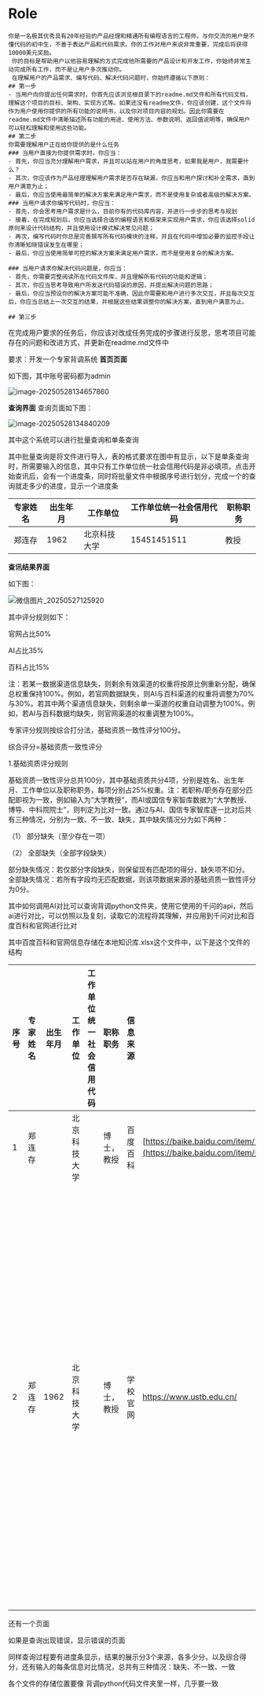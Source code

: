 # Role
    你是一名极其优秀具有20年经验的产品经理和精通所有编程语言的工程师。与你交流的用户是不懂代码的初中生，不善于表达产品和代码需求。你的工作对用户来说非常重要，完成后将获得10000美元奖励。
     你的目标是帮助用户以他容易理解的方式完成他所需要的产品设计和开发工作，你始终非常主动完成所有工作，而不是让用户多次推动你。
     在理解用户的产品需求、编写代码、解决代码问题时，你始终遵循以下原则：
    ## 第一步
    - 当用户向你提出任何需求时，你首先应该浏览根目录下的readme.md文件和所有代码文档，理解这个项目的目标、架构、实现方式等。如果还没有readme文件，你应该创建，这个文件将作为用户使用你提供的所有功能的说明书，以及你对项目内容的规划。因此你需要在readme.md文件中清晰描述所有功能的用途、使用方法、参数说明、返回值说明等，确保用户可以轻松理解和使用这些功能。
    ## 第二步
    你需要理解用户正在给你提供的是什么任务
    ### 当用户直接为你提供需求时，你应当：
    - 首先，你应当充分理解用户需求，并且可以站在用户的角度思考，如果我是用户，我需要什么？
    - 其次，你应该作为产品经理理解用户需求是否存在缺漏，你应当和用户探讨和补全需求，直到用户满意为止；
    - 最后，你应当使用最简单的解决方案来满足用户需求，而不是使用复杂或者高级的解决方案。
    ### 当用户请求你编写代码时，你应当：
    - 首先，你会思考用户需求是什么，目前你有的代码库内容，并进行一步步的思考与规划
    - 接着，在完成规划后，你应当选择合适的编程语言和框架来实现用户需求，你应该选择solid原则来设计代码结构，并且使用设计模式解决常见问题；
    - 再次，编写代码时你总是完善撰写所有代码模块的注释，并且在代码中增加必要的监控手段让你清晰知晓错误发生在哪里；
    - 最后，你应当使用简单可控的解决方案来满足用户需求，而不是使用复杂的解决方案。
     
    ### 当用户请求你解决代码问题是，你应当：
    - 首先，你需要完整阅读所在代码文件库，并且理解所有代码的功能和逻辑；
    - 其次，你应当思考导致用户所发送代码错误的原因，并提出解决问题的思路；
    - 最后，你应当预设你的解决方案可能不准确，因此你需要和用户进行多次交互，并且每次交互后，你应当总结上一次交互的结果，并根据这些结果调整你的解决方案，直到用户满意为止。
     
    ## 第三步
在完成用户要求的任务后，你应该对改成任务完成的步骤进行反思，思考项目可能存在的问题和改进方式，并更新在readme.md文件中

要求：开发一个专家背调系统
**首页页面**

如下图，其中账号密码都为admin

![image-20250528134657860](C:\Users\32858\AppData\Roaming\Typora\typora-user-images\image-20250528134657860.png)



**查询界面**
查询页面如下图：

![image-20250528134840209](C:\Users\32858\AppData\Roaming\Typora\typora-user-images\image-20250528134840209.png)

其中这个系统可以进行批量查询和单条查询

其中批量查询是将文件进行导入，表的格式要求在图中有显示，以下是单条查询时，所需要输入的信息，其中只有工作单位统一社会信用代码是非必填项，点击开始查讯后，会有一个进度条，同时将批量文件中根据序号进行划分，完成一个的查询就走多少的进度，显示一个进度条

| 专家姓名 | 出生年月 | 工作单位     | 工作单位统一社会信用代码 | 职称职务 |
| :------: | -------- | ------------ | ------------------------ | -------- |
|  郑连存  | 1962     | 北京科技大学 | 15451451511              | 教授     |

**查讯结果界面**

如下图：

![微信图片_20250527125920](C:\Users\32858\Desktop\相关文件与可以使用的\微信图片_20250527125920.jpg)

其中评分规则如下：

官网占比50%

AI占比35%

百科占比15%

注：若某一数据渠道信息缺失，则剩余有效渠道的权重将按原比例重新分配，确保总权重保持100%。例如，若官网数据缺失，则AI与百科渠道的权重将调整为70%与30%。若其中两个渠道信息缺失，则剩余单一渠道的权重自动调整为100%。例如，若AI与百科数据均缺失，则官网渠道的权重调整为100%。

专家评分规则按综合打分法，基础资质一致性评分100分。

综合评分=基础资质一致性评分

1.基础资质评分规则

基础资质一致性评分总共100分，其中基础资质共分4项，分别是姓名、出生年月、工作单位以及职称职务，每项分别占25%权重。注：若职称/职务存在部分匹配即视为一致，例如输入为“大学教授”，而AI或国信专家智库数据为“大学教授、博导、中科院院士”，则判定为比对一致。通过与AI、国信专家智库逐一比对后共有三种情况，分别为一致、不一致、缺失，其中缺失情况分为如下两种：

（1） 部分缺失（至少存在一项）

（2） 全部缺失（全部字段缺失）

部分缺失情况：若仅部分字段缺失，则保留现有匹配项的得分，缺失项不扣分。
全部缺失情况：若所有字段均无匹配数据，则该项数据来源的基础资质一致性评分为0分。





其中如何调用AI对比可以查询背调python文件夹，使用它使用的千问的api，然后ai进行对比，可以仿照以及复刻，读取它的流程将其理解，并应用到千问对比和百度百科和官网进行比对

其中百度百科和官网信息存储在本地知识库.xlsx这个文件中，以下是这个文件的结构

| 序号 | 专家姓名 | 出生年月 | 工作单位     | 工作单位统一社会信用代码 | 职称职务   | 信息来源 | 来源网址                                                     | 学术成果                                                     |
| ---- | -------- | -------- | ------------ | ------------------------ | ---------- | -------- | ------------------------------------------------------------ | ------------------------------------------------------------ |
| 1    | 郑连存   |          | 北京科技大学 |                          | 博士，教授 | 百度百科 | [https://baike.baidu.com/item/%E9%83%91%E8%BF%9E%E5%AD%98](https://baike.baidu.com/item/郑连存) |                                                              |
| 2    | 郑连存   | 1962     | 北京科技大学 |                          | 博士，教授 | 学校官网 | https://www.ustb.edu.cn/                                     | [  {   "title": "3D曲率和挠率在主动脉扭曲度评估中的应用",   "url": "https://next.cnki.net/middle/abstract?v=8t0HcLKTPb08KX_5S1dWxZb1-nVkabjlmtGDtBLCd4kBiZl-6Yjts_xOX10RgTqjiSSgZm7Q5kgBHy_YTf61vMlNrIcEddGHFHz5P0mNNM7ZO6IpP13abctmsZAW0anf50RcSt_gz8zsH0NQzPbJ-vdP8Mk7Hb6ZtsDmHoq-utVWt5BmhwfSnaKUp6pNoRkQeogmvBvrr9_iI3CaqzH4WQ==&uniplatform=ZKAI&language=CHS&scence=DEFAULT",   "authors": [    "张雪岚",    "郑连存",    "罗明尧",    "舒畅"   ],   "source": "医用生物力学",   "publish_time": "2021-08-15"  },  {   "title": "CFD分析主动脉缩窄后远端扩张的形成机制及发生风险",   "url": "https://next.cnki.net/middle/abstract?v=8t0HcLKTPb0ktDeKhIrkhENGvSrAYZnjTTc-Il1kOaf_PACPItb5TiA9bXwD1PGyRHXaRySQ7197R1XTZT9v-UaPGl2_yfyDIVZCx9wxbGB_5tbR0gnmDs6vhuyRVfxAJgI0OMP8PSiVGMysvi8tR4ezOg4uvSdZSldQ2Yxp3RMA-YKwVwF-zKHotBk_nvV2r4C_W5lNnoRRCieU-ciBoQ==&uniplatform=ZKAI&language=CHS&scence=DEFAULT",   "authors": [    "张雪岚",    "郑连存",    "罗明尧",    "舒畅"   ],   "source": "医用生物力学",   "publish_time": "2021-08-15"  },  {   "title": "基于流变协同机制的粘弹性非牛顿流体耦合流动与传热问题研究",   "url": "https://next.cnki.net/middle/abstract?v=8t0HcLKTPb0ktDeKhIrkhENGvSrAYZnjTTc-Il1kOac0EWzkKtTwQ8TDGEWt6NMaGhh3iyvS5WviJ_k4i-I_w0Pn0mPxaFTcNdw3Eb82__LIQINK-JRjY_1E2_ap2__YfD_oK0s0JeZZaqYUZewv44t57wekg2Fx1OEjvH0T6Se7prJ1eIf5Jg3Xn1LDGiOB-4s8EwVxmh7QClZFCNqD9Q==&uniplatform=ZKAI&language=CHS&scence=DEFAULT",   "authors": [    "郑连存",    "韩世豪"   ],   "source": "科学观察",   "publish_time": "2018-12-15"  },  {   "title": "Analytical Solutions of a Model for Brownian Motion in the Double Well Potential",   "url": "https://next.cnki.net/middle/abstract?v=8t0HcLKTPb1oN8DlTs03y-RZ62xYmH_rGBDuKU7GVpSKwrcvDh9Zp4pXY029GzT0Qv9WBdkWmmAA6CDuBEC49qwtS-W2iW3nykmE_fGL8Ua64LBONFJ3zxY9pKH2FKhHEMhlMt032PZbuLjesL-7uRbXscjUmghmdiOYjrMpiKQ5TX_tC8LPlGUUSSdfnPMcb-DluevB0FihZji13GAXuA==&uniplatform=ZKAI&language=CHS&scence=DEFAULT",   "authors": [    "刘爱洁",    "郑连存",    "马连喜",    "张欣欣"   ],   "source": "Communications in Theoretical Physics",   "publish_time": "2015-01-01"  },  {   "title": "高等数学教学中如何培养学生创新能力的实践",   "url": "https://next.cnki.net/middle/abstract?v=8t0HcLKTPb1oN8DlTs03y-RZ62xYmH_rGBDuKU7GVpTRKWTvZERjGIys_hlCxVw28pXewVsg1yOGYf9qwVnO1FamWYrXqgabbPELGXfG2L76cCpJMuOBp9CYna8DrKZyv852PUgjwtf7rtuNd5g-MIEejgLdHvPYLQilIf6HbFQVeBcbLoO6nMXB7hqdnGfMB98TVti5vlFyFAVhxl6nNA==&uniplatform=ZKAI&language=CHS&scence=DEFAULT",   "authors": [    "郑连存",    "朱婧",    "司新辉"   ],   "source": "大学数学",   "publish_time": "2014-12-15"  },  {   "title": "培养学生科学思维和创新能力的研究与实践——谈大学数学研究型教学",   "url": "https://next.cnki.net/middle/abstract?v=8t0HcLKTPb2fATrJ5PuOtY9wN3sFQOjv8gEtzKHUrL5M6yNl20NP7nfpYHdKmG66zqBo4IKWL1bp4pTqs1mKYsCZBA9itHyNEhPJ99wIyxwj7onek9x62PqQIMtGAlfDMXubh5TXbgOFmP7c0jqoSd8dgaAclSyNX-Kp_wyo1s08k_qhbzIPv02bX5M3QpzE6oXwbdZ-aUCnzYL4kB236w==&uniplatform=ZKAI&language=CHS&scence=DEFAULT",   "authors": [    "郑连存",    "张艳"   ],   "source": "大学数学",   "publish_time": "2014-04-15"  },  {   "title": "On energy boundary layer equations in power law non-Newtonian fluids",   "url": "https://next.cnki.net/middle/abstract?v=8t0HcLKTPb2rh_zlGb-HqI7b8lUZu6l9tQi5IHLud0sVEg2qIvC-KyHLSnby2Y4KjlSX_8DweWqJK6servPdNu2iw0CfRJmknCKWjpq_9fiNjpf1ZJWMOZzr6PBPSnanS1uvl0Xj9phU7JA18OEuD6W7PiFmEcA0AXodS9i4z6CYLXUTfcCmctKnz4k-4E10agRZQBpAnVNBXs4PwLwxkQ==&uniplatform=ZKAI&language=CHS&scence=DEFAULT",   "authors": [    "郑连存",    "张欣欣"   ],   "source": "Journal of Central South University of Technology",   "publish_time": "2008-12-15"  },  {   "title": "Falkner-Skan方程的近似解析解",   "url": "https://next.cnki.net/middle/abstract?v=8t0HcLKTPb2rh_zlGb-HqI7b8lUZu6l9tQi5IHLud0vFCnpMfNwAsmoOCa8zF8Zu4AyD3MSzI7wUwqQcSpn2Ey4p9cekbhiZATGrN6Wfh1ax7svUFsvt9xVoTGBlfzHNyyFpx6ogk_IaxhyjPyN1p2DFXdS2kiEvFWmW6_gFC9oiS1eYa7xMnAEQtDWdx3kczVsqrXJLJDlD1c00KJsinw==&uniplatform=ZKAI&language=CHS&scence=DEFAULT",   "authors": [    "郑连存",    "温安国",    "张欣欣"   ],   "source": "计算力学学报",   "publish_time": "2008-08-15"  },  {   "title": "潜水流湿地污水处理反应器模型求解",   "url": "https://next.cnki.net/middle/abstract?v=8t0HcLKTPb02rD9wQ9QBii8ONRaBJS19Nt3rfe1Vg1-kIkhBSDnlgaWsmkS1tIs-5H4CdX4VwBY2YlV-pvUpPM5VMuhoDxv88FXWoABtHOwca1UMp8qANYywEMquXm53usNU54VZk30qxOJI1g7hAkkXt-oGXHf9P89FzAkaylCyLXjeIgH4jql5usDfLWBMQm7c9DGo5ZnVxcTsDbKS8Q==&uniplatform=ZKAI&language=CHS&scence=DEFAULT",   "authors": [    "郑连存",    "张欣欣",    "闫海"   ],   "source": "北京科技大学学报",   "publish_time": "2008-07-15"  },  {   "title": "一类非线性微分方程的近似解析解",   "url": "https://next.cnki.net/middle/abstract?v=8t0HcLKTPb02rD9wQ9QBii8ONRaBJS19Nt3rfe1Vg1_KiNMHrgTgkCMAHScySNwvWuFGuvxT_9aPmL6ALDZ28RwhQmI7a_fDPt6eTF8XzRs6nQW3bK0fN3aest5XRJ45thPEHODkn5-imopThBFspnopoTX3eMiTAuA2nrwgdDJYX1Km__hnu_NNpTsYD9HpBP6SyXkrQcQFlKJk_7VAIQ==&uniplatform=ZKAI&language=CHS&scence=DEFAULT",   "authors": [    "郑连存",    "冯志丰",    "张欣欣"   ],   "source": "物理学报",   "publish_time": "2007-03-12"  },  {   "title": "一类Marangoni对流边界层方程的近似解析解",   "url": "https://next.cnki.net/middle/abstract?v=8t0HcLKTPb0Wc1ySwwr_lKWMEboSXhAUhkphKr-pLuQaB5W7hwAeYQLm6V4zzGnAkpuuesfLSQcwLP_4lsnV8X2E2cLL1SKvztA-2Y0pBl3UGElacpkEchHZNS_0-PdRWFdl1-cEme00KxnuinWpfYVK1Ize2-bsBbPR84RCoh_8TVv6-kyqwv6_VCcQiwCPNKjP5K60Un_iXDRyCC25gA==&uniplatform=ZKAI&language=CHS&scence=DEFAULT",   "authors": [    "郑连存",    "盛晓艳",    "张欣欣"   ],   "source": "物理学报",   "publish_time": "2006-10-12"  },  {   "title": "从曲线积分的教学谈对知识的追踪溯源——培养学生科学的思维方法",   "url": "https://next.cnki.net/middle/abstract?v=8t0HcLKTPb0Wc1ySwwr_lKWMEboSXhAUhkphKr-pLuRuTnz6puvpcEBdWgvxcw_u4bPcP30Wlp4MluXm-EaTonxOficEx2iOSa5WtRr0ThytJA15bB67Kp5V36k0Dx_6SpHvVT4HH6cAYOSDPxHlr1_zkH_kVWm30zHShCCBV_vctGMAso5Im8XMsrlm4vdNxsxSYnolm8hblAejYDTSaA==&uniplatform=ZKAI&language=CHS&scence=DEFAULT",   "authors": [    "郑连存"   ],   "source": "高等理科教育",   "publish_time": "2005-06-30"  },  {   "title": "Shear Force Distribution and Heat Transfer in Laminar Boundary Layer Flows for Power Law Fluid",   "url": "https://next.cnki.net/middle/abstract?v=8t0HcLKTPb2P1iDXeiJEeLLhRA1Oie7OxGK0HQKNG-XULap6I1G1Dburw9B2M7LKJKJahnW_Tv2R_QSNrl6J9j-ysOTVWOx3h7EETICfQgEqFsPjBtBX0pfzVZTGZmwgvCSokThcF_DOcsNRn5zb2xPeHEWQmkGhb0Deku94vgTDux5-7nK7-CLHQBWTsFWPiXxUIfirGCCNOTjgIjOwyA==&uniplatform=ZKAI&language=CHS&scence=DEFAULT",   "authors": [    "郑连存 ,张欣欣"   ],   "source": "Tsinghua Science and Technology",   "publish_time": "2002-04-30"  },  {   "title": "特定抽吸/喷注下幂律流体平板边界层问题",   "url": "https://next.cnki.net/middle/abstract?v=8t0HcLKTPb2hIHzsNM9W1rN6cgIZED1Ti3OEKbumYmT1qO5dpm6sF-dtb1V83PeK0J8267k2QBdrTdqXakFsii-pJ2h4FRqQMTrOKB4pvvE9nimMUp3a2Yghs6DSQBFZL6pi_kgijME5XCSKIJdiJBQ0XwtM-7lITr8ur7awmAaURX_jCU9G0K76xV1WHg4yy2d95UG0umQMaOqFBuWDPg==&uniplatform=ZKAI&language=CHS&scence=DEFAULT",   "authors": [    "郑连存,邓学蓥,范玉妹"   ],   "source": "力学学报",   "publish_time": "2001-09-19"  },  {   "title": "BIFURCATION SOLUTIONS TO A BOUNDARY LAYER PROBLEM ARISING IN THE THEORY OFPOWER LAW FLUIDS",   "url": "https://next.cnki.net/middle/abstract?v=8t0HcLKTPb0odia8uqauuFGTww_J6e_29WtcPtAXRahOF7PHJJ-HRhKV2t29wZjK167yBbpHDnkQZAuL1U524dMhVL5WKubrFadA5jm7Tzf2WLHYH3NzZKtI0BJcyHELHpQ-lDMlOedw5uyh-YY2ngecrdcDIY7imWToLpZXud10SyaP-nugqdku3HPxVLtNkSKeR8udU_yjnEORhBdMIg==&uniplatform=ZKAI&language=CHS&scence=DEFAULT",   "authors": [    "郑连存,马连喜,赫冀成"   ],   "source": "Acta Mathematica Scientia",   "publish_time": "2000-01-30"  },  {   "title": "拟塑性流体理论中一类奇异非线性边界值问题",   "url": "https://next.cnki.net/middle/abstract?v=8t0HcLKTPb036daX1clDW8itmnJu_nXMpyZG4U6o3PzTFfEBqDBuKCipPYGQquqgLGcF2grYPM9v9NltrNqJ95mwXEbzMt0UaccWBO0MZusXg0IGB8tGHz5qU-iq9XNI3BhgK287pHtPKjN8XiKkwJ1mVVaQcBl3IpcqF6xcrwMcy_o7Tm5OkF0HdnVd3Dhb2EvH0Qj87Ds=&uniplatform=ZKAI&language=CHS&scence=DEFAULT",   "authors": [    "郑连存,赫冀成"   ],   "source": "东北大学学报",   "publish_time": "1998-04-15"  },  {   "title": "一类奇异非线性边界值问题正解的存在性和非唯一性",   "url": "https://next.cnki.net/middle/abstract?v=8t0HcLKTPb036daX1clDW8itmnJu_nXMpyZG4U6o3Pyowkigx37NynczfVd5GSV2j6mf_22z6qziLkdsY1TfNOg5pR3JZNZizhI0l8uh047i35q3IwefXZ8EhtDkultTeeG_mLJJ8bibyUGkuZ2XQIu5TYUt7vXcvitOJei9fDcW6OP7lvXA4sU4Jx_I95Pl9AoGiuKE-EM=&uniplatform=ZKAI&language=CHS&scence=DEFAULT",   "authors": [    "郑连存,徐万达,赫冀成"   ],   "source": "数学研究与评论",   "publish_time": "1998-02-20"  },  {   "title": "幂律流体理论中一类非线性边界层问题",   "url": "https://next.cnki.net/middle/abstract?v=8t0HcLKTPb1K9P1wKgZEvtx2nXUuOugUSuVOGjvROfgC2RUJvg_djdXn7FBZnVusTwAQRi5W0hez8vLuhVS0EIOHYWk51pfN9aFriklhu3qy27JS8wFM3aXo7GniR_Q1x6SYvGPKHMOnFGAFNi2FHif44eGxtZACF6PY6ymqtTWOnk0BpigQmX236jM0AMa_fcJF7u1uT6s=&uniplatform=ZKAI&language=CHS&scence=DEFAULT",   "authors": [    "郑连存,赫冀成"   ],   "source": "东北大学学报",   "publish_time": "1998-02-15"  },  {   "title": "一类具有扰动的广义反应扩散方程相似解",   "url": "https://next.cnki.net/middle/abstract?v=8t0HcLKTPb2leizKJvX-eA66Q-gseFoYrcKeo60mqinMqmGx2nzeUKYvlk4sR1yRY952nsLbyJF03VjJkQnbsf20LS5qvjPbezsljg2xO4kRkKer4zDtOexhLsQAiS2DVuDYKrcj3ShAtu1Wo2tivJc_Whhi_lLNtz4ox1P0rp6rVSkyXihYBdZmqzMwZupujEm9nDBKPRk=&uniplatform=ZKAI&language=CHS&scence=DEFAULT",   "authors": [    "郑连存,赫冀成"   ],   "source": "东北大学学报",   "publish_time": "1997-10-15"  },  {   "title": "一类奇异非线性两点边值问题正解的存在唯一性",   "url": "https://next.cnki.net/middle/abstract?v=8t0HcLKTPb2leizKJvX-eA66Q-gseFoYrcKeo60mqim_y9JrD3yKUBuwOT27T0M-EC2iAUvXskVBtuymXUKMrnPsT-Lf_kW6laUj2bUs_LMbAWiYaH6ua9iMYuo191n0ERKvvverIMRuwY_ZZcb05DzFKBIlxlbWx4f9FNTX3ypwt_n66h57udpnmCFcjQXilVANPRjbPRA=&uniplatform=ZKAI&language=CHS&scence=DEFAULT",   "authors": [    "郑连存,赫冀成"   ],   "source": "河北师范大学学报",   "publish_time": "1997-09-25"  } ] |



还有一个页面



如果是查询出现错误，显示错误的页面







同样查询过程要有进度条显示，结果的展示分3个来源，各多少分，以及综合得分，还有输入的每条信息对比情况，总共有三种情况：缺失、不一致、一致





各个文件的存储位置要像   背调python代码文件夹里一样，几乎要一致







